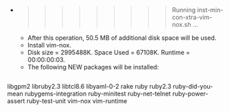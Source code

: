 * >>>>>>>>> Running inst-min-con-xtra-vim-nox.sh ...
  * After this operation, 50.5 MB of additional disk space will be used.
  * Install vim-nox.
  * Disk size = 2995488K. Space Used = 67108K. Runtime = 00:00:00:03.
  * The following NEW packages will be installed:
  ```bash
libgpm2 libruby2.3 libtcl8.6 libyaml-0-2 rake
ruby ruby2.3 ruby-did-you-mean rubygems-integration ruby-minitest
ruby-net-telnet ruby-power-assert ruby-test-unit vim-nox vim-runtime
  ```
